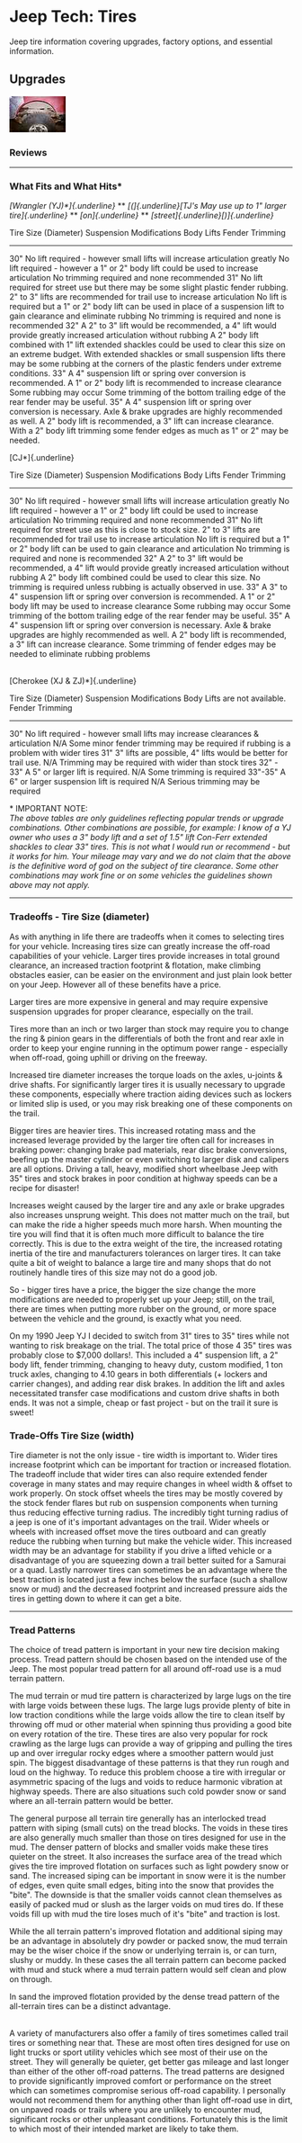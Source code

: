 # Jeep Tech: Tires

Jeep tire information covering upgrades, factory options, and essential information.

## Upgrades

![[Big Tire, Little Lift](/tire/fit33.html): The best set up for your Jeep is to use the least amount of lift possible to fit your target tire size. Here\'s how to optimize.](/toc/btll_100x64.jpg)

### Reviews

------------------------------------------------------------------------

### What Fits and What Hits\*

*[Wrangler (YJ)\*]{.underline}* ** *[(]{.underline}[TJ\'s May use up to 1\" larger tire]{.underline}* ** *[on]{.underline}* ** *[street]{.underline}[)]{.underline}*

  Tire Size (Diameter)   Suspension Modifications                                                                                                                                       Body Lifts                                                                                                                         Fender Trimming
  ---------------------- -------------------------------------------------------------------------------------------------------------------------------------------------------------- ---------------------------------------------------------------------------------------------------------------------------------- --------------------------------------------------------------------------------------------------------------------------------------------
  30\"                   No lift required - however small lifts will increase articulation greatly                                                                                      No lift required - however a 1\" or 2\" body lift could be used to increase articulation                                           No trimming required and none recommended
  31\"                   No lift required for street use but there may be some slight plastic fender rubbing. 2\" to 3\" lifts are recommended for trail use to increase articulation   No lift is required but a 1\" or 2\" body lift can be used in place of a suspension lift to gain clearance and eliminate rubbing   No trimming is required and none is recommended
  32\"                   A 2\" to 3\" lift would be recommended, a 4\" lift would provide greatly increased articulation without rubbing                                                A 2\" body lift combined with 1\" lift extended shackles could be used to clear this size on an extreme budget.                    With extended shackles or small suspension lifts there may be some rubbing at the corners of the plastic fenders under extreme conditions.
  33\"                   A 4\" suspension lift or spring over conversion is recommended.                                                                                                A 1\" or 2\" body lift is recommended to increase clearance                                                                        Some rubbing may occur Some trimming of the bottom trailing edge of the rear fender may be useful.
  35\"                   A 4\" suspension lift or spring over conversion is necessary. Axle & brake upgrades are highly recommended as well.                                            A 2\" body lift is recommended, a 3\" lift can increase clearance.                                                                 With a 2\" body lift trimming some fender edges as much as 1\" or 2\" may be needed.

[CJ\*]{.underline}

  Tire Size (Diameter)   Suspension Modifications                                                                                                                  Body Lifts                                                                                      Fender Trimming
  ---------------------- ----------------------------------------------------------------------------------------------------------------------------------------- ----------------------------------------------------------------------------------------------- ----------------------------------------------------------------------------------------------------
  30\"                   No lift required - however small lifts will increase articulation greatly                                                                 No lift required - however a 1\" or 2\" body lift could be used to increase articulation        No trimming required and none recommended
  31\"                   No lift required for street use as this is close to stock size. 2\" to 3\" lifts are recommended for trail use to increase articulation   No lift is required but a 1\" or 2\" body lift can be used to gain clearance and articulation   No trimming is required and none is recommended
  32\"                   A 2\" to 3\" lift would be recommended, a 4\" lift would provide greatly increased articulation without rubbing                           A 2\" body lift combined could be used to clear this size.                                      No trimming is required unless rubbing is actually observed in use.
  33\"                   A 3\" to 4\" suspension lift or spring over conversion is recommended.                                                                    A 1\" or 2\" body lift may be used to increase clearance                                        Some rubbing may occur Some trimming of the bottom trailing edge of the rear fender may be useful.
  35\"                   A 4\" suspension lift or spring over conversion is necessary. Axle & brake upgrades are highly recommended as well.                       A 2\" body lift is recommended, a 3\" lift can increase clearance.                              Some trimming of fender edges may be needed to eliminate rubbing problems

\
[Cherokee (XJ & ZJ)\*]{.underline}

  Tire Size (Diameter)   Suspension Modifications                                                        Body Lifts are not available.   Fender Trimming
  ---------------------- ------------------------------------------------------------------------------- ------------------------------- -------------------------------------------------------------------------------------
  30\"                   No lift required - however small lifts may increase clearances & articulation   N/A                             Some minor fender trimming may be required if rubbing is a problem with wider tires
  31\"                   3\" lifts are possible, 4\" lifts would be better for trail use.                N/A                             Trimming may be required with wider than stock tires
  32\" - 33\"            A 5\" or larger lift is required.                                               N/A                             Some trimming is required
  33\"-35\"              A 6\" or larger suspension lift is required                                     N/A                             Serious trimming may be required

\* IMPORTANT NOTE:\
*The above tables are* *only guidelines* *reflecting popular trends or upgrade combinations. Other combinations are possible, for example: I know of a YJ owner who uses a 3\" body lift and a set of 1.5\" lift Con-Ferr extended shackles to clear 33\" tires. This is not what I would run or recommend - but it works for him. Your mileage may vary and we do not claim that the above is the definitive word of god on the subject of tire clearance. Some other combinations may work fine or on some vehicles the guidelines shown above may not apply.*

------------------------------------------------------------------------

### Tradeoffs - Tire Size (diameter)

As with anything in life there are tradeoffs when it comes to selecting tires for your vehicle. Increasing tires size can greatly increase the off-road capabilities of your vehicle. Larger tires provide increases in total ground clearance, an increased traction footprint & flotation, make climbing obstacles easier, can be easier on the environment and just plain look better on your Jeep. However all of these benefits have a price.

Larger tires are more expensive in general and may require expensive suspension upgrades for proper clearance, especially on the trail.

Tires more than an inch or two larger than stock may require you to change the ring & pinion gears in the differentials of both the front and rear axle in order to keep your engine running in the optimum power range - especially when off-road, going uphill or driving on the freeway.

Increased tire diameter increases the torque loads on the axles, u-joints & drive shafts. For significantly larger tires it is usually necessary to upgrade these components, especially where traction aiding devices such as lockers or limited slip is used, or you may risk breaking one of these components on the trail.

Bigger tires are heavier tires. This increased rotating mass and the increased leverage provided by the larger tire often call for increases in braking power: changing brake pad materials, rear disc brake conversions, beefing up the master cylinder or even switching to larger disk and calipers are all options. Driving a tall, heavy, modified short wheelbase Jeep with 35\" tires and stock brakes in poor condition at highway speeds can be a recipe for disaster!

Increases weight caused by the larger tire and any axle or brake upgrades also increases unsprung weight. This does not matter much on the trail, but can make the ride a higher speeds much more harsh. When mounting the tire you will find that it is often much more difficult to balance the tire correctly. This is due to the extra weight of the tire, the increased rotating inertia of the tire and manufacturers tolerances on larger tires. It can take quite a bit of weight to balance a large tire and many shops that do not routinely handle tires of this size may not do a good job.

So - bigger tires have a price, the bigger the size change the more modifications are needed to properly set up your Jeep; still, on the trail, there are times when putting more rubber on the ground, or more space between the vehicle and the ground, is exactly what you need.

On my 1990 Jeep YJ I decided to switch from 31\" tires to 35\" tires while not wanting to risk breakage on the trial. The total price of those 4 35\" tires was probably close to \$7,000 dollars!. This included a 4\" suspension lift, a 2\" body lift, fender trimming, changing to heavy duty, custom modified, 1 ton truck axles, changing to 4.10 gears in both differentials (+ lockers and carrier changes), and adding rear disk brakes. In addition the lift and axles necessitated transfer case modifications and custom drive shafts in both ends. It was not a simple, cheap or fast project - but on the trail it sure is sweet!

### Trade-Offs Tire Size (width)

Tire diameter is not the only issue - tire width is important to. Wider tires increase footprint which can be important for traction or increased flotation. The tradeoff include that wider tires can also require extended fender coverage in many states and may require changes in wheel width & offset to work properly. On stock offset wheels the tires may be mostly covered by the stock fender flares but rub on suspension components when turning thus reducing effective turning radius. The incredibly tight turning radius of a jeep is one of it\'s important advantages on the trail. Wider wheels or wheels with increased offset move the tires outboard and can greatly reduce the rubbing when turning but make the vehicle wider. This increased width may be an advantage for stability if you drive a lifted vehicle or a disadvantage of you are squeezing down a trail better suited for a Samurai or a quad. Lastly narrower tires can sometimes be an advantage where the best traction is located just a few inches below the surface (such a shallow snow or mud) and the decreased footprint and increased pressure aids the tires in getting down to where it can get a bite.

------------------------------------------------------------------------

### Tread Patterns

The choice of tread pattern is important in your new tire decision making process. Tread pattern should be chosen based on the intended use of the Jeep. The most popular tread pattern for all around off-road use is a mud terrain pattern.

The mud terrain or mud tire pattern is characterized by large lugs on the tire with large voids between these lugs. The large lugs provide plenty of bite in low traction conditions while the large voids allow the tire to clean itself by throwing off mud or other material when spinning thus providing a good bite on every rotation of the tire. These tires are also very popular for rock crawling as the large lugs can provide a way of gripping and pulling the tires up and over irregular rocky edges where a smoother pattern would just spin. The biggest disadvantage of these patterns is that they run rough and loud on the highway. To reduce this problem choose a tire with irregular or asymmetric spacing of the lugs and voids to reduce harmonic vibration at highway speeds. There are also situations such cold powder snow or sand where an all-terrain pattern would be better.

The general purpose all terrain tire generally has an interlocked tread pattern with siping (small cuts) on the tread blocks. The voids in these tires are also generally much smaller than those on tires designed for use in the mud. The denser pattern of blocks and smaller voids make these tires quieter on the street. It also increases the surface area of the tread which gives the tire improved flotation on surfaces such as light powdery snow or sand. The increased siping can be important in snow were it is the number of edges, even quite small edges, biting into the snow that provides the \"bite\". The downside is that the smaller voids cannot clean themselves as easily of packed mud or slush as the larger voids on mud tires do. If these voids fill up with mud the tire loses much of it\'s \"bite\" and traction is lost.

While the all terrain pattern\'s improved flotation and additional siping may be an advantage in absolutely dry powder or packed snow, the mud terrain may be the wiser choice if the snow or underlying terrain is, or can turn, slushy or muddy. In these cases the all terrain pattern can become packed with mud and stuck where a mud terrain pattern would self clean and plow on through.

In sand the improved flotation provided by the dense tread pattern of the all-terrain tires can be a distinct advantage.

\
A variety of manufacturers also offer a family of tires sometimes called trail tires or something near that. These are most often tires designed for use on light trucks or sport utility vehicles which see most of their use on the street. They will generally be quieter, get better gas mileage and last longer than either of the other off-road patterns. The tread patterns are designed to provide significantly improved comfort or performance on the street which can sometimes compromise serious off-road capability. I personally would not recommend them for anything other than light off-road use in dirt, on unpaved roads or trails where you are unlikely to encounter mud, significant rocks or other unpleasant conditions. Fortunately this is the limit to which most of their intended market are likely to take them.
